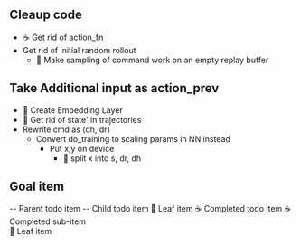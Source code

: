 Cleaup code
-----------
- ☕️ Get rid of action_fn
- Get rid of initial random rollout
    - 🍃 Make sampling of command work on an empty replay buffer    


Take Additional input as action_prev
-------------------------------------

- 🍃 Create Embedding Layer
- 🍃 Get rid of state' in trajectories
- Rewrite cmd as (dh, dr)
    - Convert do_training to scaling params in NN instead
        - Put x,y on device
            - 🍃 split x into s, dr, dh


Goal item
---------
-- Parent todo item
    -- Child todo item
        🍃 Leaf item
☕️ Completed todo item
    ☕️ Completed sub-item  
🍃 Leaf item